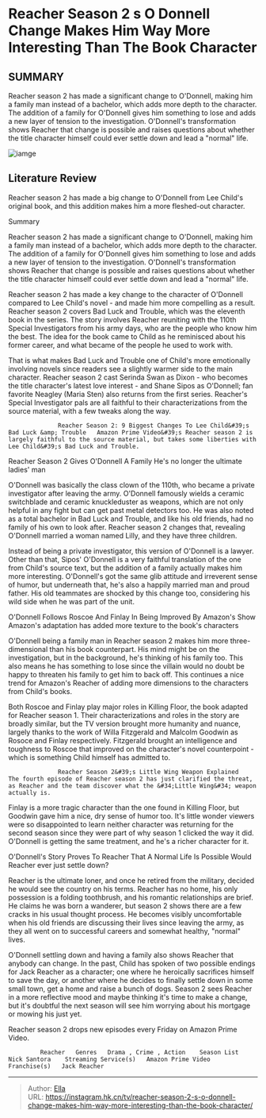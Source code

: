 # Reacher Season 2 s O Donnell Change Makes Him Way More Interesting Than The Book Character


## SUMMARY 



  Reacher season 2 has made a significant change to O&#39;Donnell, making him a family man instead of a bachelor, which adds more depth to the character.   The addition of a family for O&#39;Donnell gives him something to lose and adds a new layer of tension to the investigation.   O&#39;Donnell&#39;s transformation shows Reacher that change is possible and raises questions about whether the title character himself could ever settle down and lead a &#34;normal&#34; life.  

![iamge](https://static1.srcdn.com/wordpress/wp-content/uploads/2023/12/shane-sipos-as-o-donnell-in-tony-swan-s-apartment-in-reacher-season-2.jpg)

## Literature Review
Reacher season 2 has made a big change to O&#39;Donnell from Lee Child&#39;s original book, and this addition makes him a more fleshed-out character.





Summary

  Reacher season 2 has made a significant change to O&#39;Donnell, making him a family man instead of a bachelor, which adds more depth to the character.   The addition of a family for O&#39;Donnell gives him something to lose and adds a new layer of tension to the investigation.   O&#39;Donnell&#39;s transformation shows Reacher that change is possible and raises questions about whether the title character himself could ever settle down and lead a &#34;normal&#34; life.  







Reacher season 2 has made a key change to the character of O&#39;Donnell compared to Lee Child&#39;s novel - and made him more compelling as a result. Reacher season 2 covers Bad Luck and Trouble, which was the eleventh book in the series. The story involves Reacher reuniting with the 110th Special Investigators from his army days, who are the people who know him the best. The idea for the book came to Child as he reminisced about his former career, and what became of the people he used to work with.

That is what makes Bad Luck and Trouble one of Child&#39;s more emotionally involving novels since readers see a slightly warmer side to the main character. Reacher season 2 cast Serinda Swan as Dixon - who becomes the title character&#39;s latest love interest - and Shane Sipos as O&#39;Donnell; fan favorite Neagley (Maria Sten) also returns from the first series. Reacher&#39;s Special Investigator pals are all faithful to their characterizations from the source material, with a few tweaks along the way.





 

                  Reacher Season 2: 9 Biggest Changes To Lee Child&#39;s Bad Luck &amp; Trouble   Amazon Prime Video&#39;s Reacher season 2 is largely faithful to the source material, but takes some liberties with Lee Child&#39;s Bad Luck and Trouble.    


 Reacher Season 2 Gives O&#39;Donnell A Family 
He&#39;s no longer the ultimate ladies&#39; man
          

O&#39;Donnell was basically the class clown of the 110th, who became a private investigator after leaving the army. O&#39;Donnell famously wields a ceramic switchblade and ceramic knuckleduster as weapons, which are not only helpful in any fight but can get past metal detectors too. He was also noted as a total bachelor in Bad Luck and Trouble, and like his old friends, had no family of his own to look after. Reacher season 2 changes that, revealing O&#39;Donnell married a woman named Lilly, and they have three children.




Instead of being a private investigator, this version of O&#39;Donnell is a lawyer. Other than that, Sipos&#39; O&#39;Donnell is a very faithful translation of the one from Child&#39;s source text, but the addition of a family actually makes him more interesting. O&#39;Donnell&#39;s got the same glib attitude and irreverent sense of humor, but underneath that, he&#39;s also a happily married man and proud father. His old teammates are shocked by this change too, considering his wild side when he was part of the unit.



 O&#39;Donnell Follows Roscoe And Finlay In Being Improved By Amazon&#39;s Show 
Amazon&#39;s adaptation has added more texture to the book&#39;s characters
         

O&#39;Donnell being a family man in Reacher season 2 makes him more three-dimensional than his book counterpart. His mind might be on the investigation, but in the background, he&#39;s thinking of his family too. This also means he has something to lose since the villain would no doubt be happy to threaten his family to get him to back off. This continues a nice trend for Amazon&#39;s Reacher of adding more dimensions to the characters from Child&#39;s books.




Both Roscoe and Finlay play major roles in Killing Floor, the book adapted for Reacher season 1. Their characterizations and roles in the story are broadly similar, but the TV version brought more humanity and nuance, largely thanks to the work of Willa Fitzgerald and Malcolm Goodwin as Rosoce and Finlay respectively. Fitzgerald brought an intelligence and toughness to Roscoe that improved on the character&#39;s novel counterpoint - which is something Child himself has admitted to.

                  Reacher Season 2&#39;s Little Wing Weapon Explained   The fourth episode of Reacher season 2 has just clarified the threat, as Reacher and the team discover what the &#34;Little Wing&#34; weapon actually is.    

Finlay is a more tragic character than the one found in Killing Floor, but Goodwin gave him a nice, dry sense of humor too. It&#39;s little wonder viewers were so disappointed to learn neither character was returning for the second season since they were part of why season 1 clicked the way it did. O&#39;Donnell is getting the same treatment, and he&#39;s a richer character for it.






 O&#39;Donnell&#39;s Story Proves To Reacher That A Normal Life Is Possible 
Would Reacher ever just settle down?
          

Reacher is the ultimate loner, and once he retired from the military, decided he would see the country on his terms. Reacher has no home, his only possession is a folding toothbrush, and his romantic relationships are brief. He claims he was born a wanderer, but season 2 shows there are a few cracks in his usual thought process. He becomes visibly uncomfortable when his old friends are discussing their lives since leaving the army, as they all went on to successful careers and somewhat healthy, &#34;normal&#34; lives.

O&#39;Donnell settling down and having a family also shows Reacher that anybody can change. In the past, Child has spoken of two possible endings for Jack Reacher as a character; one where he heroically sacrifices himself to save the day, or another where he decides to finally settle down in some small town, get a home and raise a bunch of dogs. Season 2 sees Reacher in a more reflective mood and maybe thinking it&#39;s time to make a change, but it&#39;s doubtful the next season will see him worrying about his mortgage or mowing his just yet.




Reacher season 2 drops new episodes every Friday on Amazon Prime Video.

             Reacher   Genres   Drama , Crime , Action    Season List   Nick Santora    Streaming Service(s)   Amazon Prime Video    Franchise(s)   Jack Reacher       


---

> Author: [Ella](https://instagram.hk.cn/)  
> URL: https://instagram.hk.cn/tv/reacher-season-2-s-o-donnell-change-makes-him-way-more-interesting-than-the-book-character/  

